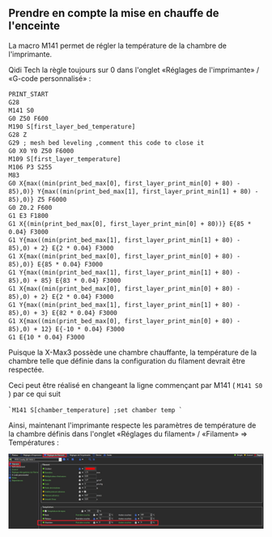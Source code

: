 ## Prendre en compte la mise en chauffe de l'enceinte

La macro M141 permet de régler la température de la chambre de l'imprimante.

Qidi Tech la règle toujours sur 0 dans l'onglet «Réglages de l'imprimante» / «G-code personnalisé» :

```
PRINT_START
G28
M141 S0
G0 Z50 F600
M190 S[first_layer_bed_temperature]
G28 Z
G29 ; mesh bed leveling ,comment this code to close it
G0 X0 Y0 Z50 F6000
M109 S[first_layer_temperature]
M106 P3 S255
M83
G0 X{max((min(print_bed_max[0], first_layer_print_min[0] + 80) - 85),0)} Y{max((min(print_bed_max[1], first_layer_print_min[1] + 80) - 85),0)} Z5 F6000
G0 Z0.2 F600
G1 E3 F1800
G1 X{(min(print_bed_max[0], first_layer_print_min[0] + 80))} E{85 * 0.04} F3000
G1 Y{max((min(print_bed_max[1], first_layer_print_min[1] + 80) - 85),0) + 2} E{2 * 0.04} F3000
G1 X{max((min(print_bed_max[0], first_layer_print_min[0] + 80) - 85),0)} E{85 * 0.04} F3000
G1 Y{max((min(print_bed_max[1], first_layer_print_min[1] + 80) - 85),0) + 85} E{83 * 0.04} F3000
G1 X{max((min(print_bed_max[0], first_layer_print_min[0] + 80) - 85),0) + 2} E{2 * 0.04} F3000
G1 Y{max((min(print_bed_max[1], first_layer_print_min[1] + 80) - 85),0) + 3} E{82 * 0.04} F3000
G1 X{max((min(print_bed_max[0], first_layer_print_min[0] + 80) - 85),0) + 12} E{-10 * 0.04} F3000
G1 E{10 * 0.04} F3000
```

Puisque la X-Max3 possède une chambre chauffante, la température de la chambre telle que définie dans la configuration du filament devrait être respectée.

Ceci peut être réalisé en changeant la ligne commençant par M141 ( `M141 S0` ) par ce qui suit

̀```
M141 S[chamber_temperature] ;set chamber temp
̀```

Ainsi, maintenant l'imprimante respecte les paramètres de température de la chambre définis dans l'onglet «Réglages du filament» / «Filament» => Températures :

![Températures](../Images/qidi-slicer_filament.jpg)
